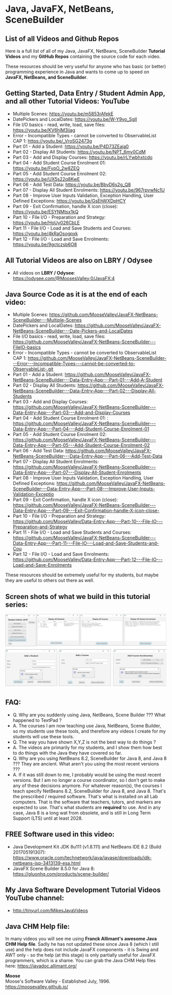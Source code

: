 # Java, JavaFX, NetBeans, SceneBuilder
## List of all Videos and Github Repos

Here is a full list of all of my Java, JavaFX, NetBeans, SceneBuilder
**Tutorial Videos** and my
**GitHub Repos** containing the source code for each video.

These resources
should be very useful for anyone who has basic (or better)
programming experience in Java and wants to come up to speed on
**JavaFX, NetBeans, and SceneBuilder**.

## Getting Started, Data Entry / Student Admin App, and all other Tutorial Videos: **YouTube**
* Multiple Scenes: https://youtu.be/m5853rAfekE
* DatePickers and LocalDates: https://youtu.be/W-Y9vo_SglI
* File I/O basics - read, write, load, save files: https://youtu.be/KV6hlM3iiag
* Error - Incompatible Types - cannot be converted to ObservableList CAP 1: https://youtu.be/_VroSG2473g
* Part 01 - Add a Student: https://youtu.be/P4D73ZEaja0
* Part 02 - Display All Students: https://youtu.be/NPT_6mv0CdM
* Part 03 - Add and Display Courses: https://youtu.be/rLYwbhxtcdo
* Part 04 - Add Student Course Enrolment 01: https://youtu.be/FvpO_2w8ZEQ
* Part 05 - Add Student Course Enrolment 02: https://youtu.be/UX5s22q8KwE
* Part 06 - Add Test Data: https://youtu.be/BbvD6s2g_Q8
* Part 07 - Display All Student Enrolments: https://youtu.be/967rpvwNc1U
* Part 08 - Improve User Inputs Validation, Exception Handling, User Defined Exceptions: https://youtu.be/GsEhWXDpHCY
* Part 09 - Exit Confirmation, handle X icon (close): https://youtu.be/ESYNMtsx1kQ
* Part 10 - File I/O - Preparation and Strategy: https://youtu.be/HoUy026CbLE
* Part 11 - File I/O - Load and Save Students and Courses: https://youtu.be/4kRaOsogpxk
* Part 12 - File I/O - Load and Save Enrolments: https://youtu.be/9gctczsb6O8

## All Tutorial Videos are also on **LBRY / Odysee**
* All videos on **LBRY / Odysee**: https://odysee.com/@MoosesValley:0/JavaFX:4

## Java Source Code as it is at the end of each video:
* Multiple Scenes: https://github.com/MooseValley/JavaFX-NetBeans-SceneBuilder---Multiple-Scenes
* DatePickers and LocalDates: https://github.com/MooseValley/JavaFX-NetBeans-SceneBuilder---Date-Pickers-and-LocalDates
* File I/O basics - read, write, load, save files: https://github.com/MooseValley/JavaFX-NetBeans-SceneBuilder---FileIO-basics
* Error - Incompatible Types - cannot be converted to ObservableList CAP 1: https://github.com/MooseValley/JavaFX-NetBeans-SceneBuilder---Error---Incompatible-Types---cannot-be-converted-to-ObservableList-.git
* Part 01 - Add a Student: https://github.com/MooseValley/JavaFX-NetBeans-SceneBuilder---Data-Entry-App---Part-01---Add-A-Student
* Part 02 - Display All Students: https://github.com/MooseValley/JavaFX-NetBeans-SceneBuilder---Data-Entry-App---Part-02---Display-All-Students
* Part 03 - Add and Display Courses: https://github.com/MooseValley/JavaFX-NetBeans-SceneBuilder---Data-Entry-App---Part-03---Add-and-Display-Courses
* Part 04 - Add Student Course Enrolment 01: : https://github.com/MooseValley/JavaFX-NetBeans-SceneBuilder---Data-Entry-App---Part-04---Add-Student-Course-Enrolment-01
* Part 05 - Add Student Course Enrolment 02: https://github.com/MooseValley/JavaFX-NetBeans-SceneBuilder---Data-Entry-App---Part-05---Add-Student-Course-Enrolment-02
* Part 06 - Add Test Data: https://github.com/MooseValley/JavaFX-NetBeans-SceneBuilder---Data-Entry-App---Part-06---Add-Test-Data
* Part 07 - Display All Student Enrolments: https://github.com/MooseValley/JavaFX-NetBeans-SceneBuilder---Data-Entry-App---Part-07---Display-All-Student-Enrolments
* Part 08 - Improve User Inputs Validation, Exception Handling, User Defined Exceptions: https://github.com/MooseValley/JavaFX-NetBeans-SceneBuilder---Data-Entry-App---Part-08---Improve-User-Inputs-Validation-Exceptio
* Part 09 - Exit Confirmation, handle X icon (close): https://github.com/MooseValley/JavaFX-NetBeans-SceneBuilder---Data-Entry-App---Part-09---Exit-Confirmation-handle-X-icon-close-
* Part 10 - File I/O - Preparation and Strategy: https://github.com/MooseValley/Data-Entry-App---Part-10---File-IO---Preparation-and-Strategy
* Part 11 - File I/O - Load and Save Students and Courses: https://github.com/MooseValley/JavaFX-NetBeans-SceneBuilder---Data-Entry-App---Part-11---File-IO---Load-and-Save-Students-and-Cou
* Part 12 - File I/O - Load and Save Enrolments: https://github.com/MooseValley/Data-Entry-App---Part-12---File-IO---Load-and-Save-Enrolments

These resources should be extremely useful for my students, but
maybe they are useful to others out there as well.

## Screen shots of what we build in this tutorial series:
![Student Admin App](ScreenShots/StudentAdminApp.png?raw=true "Student Admin App")

## FAQ:
* Q. Why are you suddenly using Java, NetBeans, Scene Builder ???  What happened to TextPad ?
* A. The courses I am now teaching use Java, NetBeans, Scene Builder, so my students use these tools, and therefore any videos I create for my students will use these tools.
* Q. The way you have shown X,Y,Z is not the best way to do things ?
* A. The videos are primarily for my students, and I show them how best to do things with the Java they have covered so far.
* Q. Why are you using NetBeans 8.2, SceneBuilder for Java 8, and Java 8 ???  They are ancient.  What aren't you using the most recent versions ???
* A. If it was still down to me, I probably would be using the most recent versions.  But I am no longer a course coordinator, so I don't get to make any of these decisions anymore.  For whatever reason(s), the courses I teach specify NetBeans 8.2, SceneBuilder for Java 8, and Java 8.  That's the prescribed / required software.  That's what is installed on all Lab computers.  That is the software that teachers, tutors, and markers are expected to use.  That's what students are **required** to use.  And in any case, Java 8 is a long wat from obsolete, and is still in Long Term Support (LTS) until at least 2028.


## FREE Software used in this video:
* Java Development Kit JDK 8u111 (v1.8.111) and NetBeans IDE 8.2 (Build 201705191307): https://www.oracle.com/technetwork/java/javase/downloads/jdk-netbeans-jsp-3413139-esa.html
* JavaFX Scene Builder 8.5.0 for Java 8: https://gluonhq.com/products/scene-builder/

## My Java Software Development Tutorial Videos YouTube channel:
* http://tinyurl.com/MikesJavaVideos

## Java CHM Help file:
In many videos you will see me using **Franck Allimant's awesome Java CHM Help file**.  Sadly he has not updated these since Java 8 (which I still use) and the help does not include JavaFX components - it is Swing and AWT only - so the help (at this stage) is only partially useful for JavaFX programmers, which is a shame.  You can grab the Java CHM Help files here:
https://javadoc.allimant.org/


**Moose**
<br>Moose's Software Valley - Established July, 1996.
<br>https://moosevalley.github.io/
